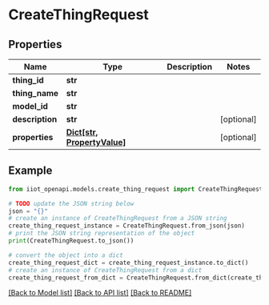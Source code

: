 # CreateThingRequest


## Properties

Name | Type | Description | Notes
------------ | ------------- | ------------- | -------------
**thing_id** | **str** |  | 
**thing_name** | **str** |  | 
**model_id** | **str** |  | 
**description** | **str** |  | [optional] 
**properties** | [**Dict[str, PropertyValue]**](PropertyValue.md) |  | [optional] 

## Example

```python
from iiot_openapi.models.create_thing_request import CreateThingRequest

# TODO update the JSON string below
json = "{}"
# create an instance of CreateThingRequest from a JSON string
create_thing_request_instance = CreateThingRequest.from_json(json)
# print the JSON string representation of the object
print(CreateThingRequest.to_json())

# convert the object into a dict
create_thing_request_dict = create_thing_request_instance.to_dict()
# create an instance of CreateThingRequest from a dict
create_thing_request_from_dict = CreateThingRequest.from_dict(create_thing_request_dict)
```
[[Back to Model list]](../README.md#documentation-for-models) [[Back to API list]](../README.md#documentation-for-api-endpoints) [[Back to README]](../README.md)


